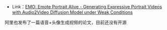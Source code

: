 + Link：[EMO: Emote Portrait Alive - Generating Expressive Portrait Videos with Audio2Video Diffusion Model under Weak Conditions](https://humanaigc.github.io/emote-portrait-alive/)

阿里也发布了一篇语音+头像生成视频的论文，目前还没有开源